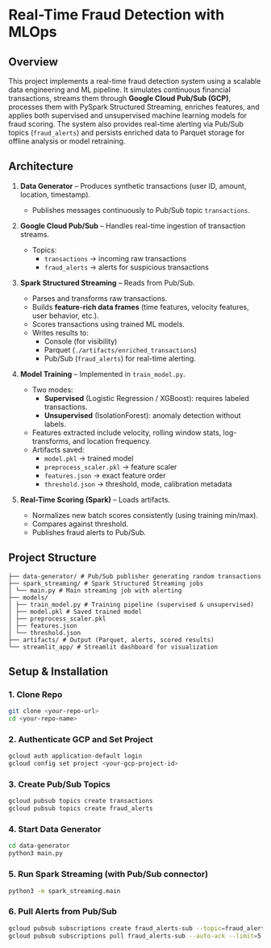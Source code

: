 # Real-Time Fraud Detection with MLOps

## Overview

This project implements a real-time fraud detection system using a scalable data engineering
and ML pipeline. It simulates continuous financial transactions, streams them through **Google Cloud Pub/Sub (GCP)**, processes them with PySpark Structured Streaming, enriches features, and applies
both supervised and unsupervised machine learning models for fraud scoring.
The system also provides real-time alerting via Pub/Sub topics (`fraud_alerts`) and persists
enriched data to Parquet storage for offline analysis or model retraining.

## Architecture

1. **Data Generator** – Produces synthetic transactions (user ID, amount, location, timestamp).  
   - Publishes messages continuously to Pub/Sub topic `transactions`.

2. **Google Cloud Pub/Sub** – Handles real-time ingestion of transaction streams.  
   - Topics:  
     - `transactions` → incoming raw transactions  
     - `fraud_alerts` → alerts for suspicious transactions  

3. **Spark Structured Streaming** – Reads from Pub/Sub.  
   - Parses and transforms raw transactions.  
   - Builds **feature-rich data frames** (time features, velocity features, user behavior, etc.).  
   - Scores transactions using trained ML models.  
   - Writes results to:  
     - Console (for visibility)  
     - Parquet (`./artifacts/enriched_transactions`)  
     - Pub/Sub (`fraud_alerts`) for real-time alerting.  

4. **Model Training** – Implemented in `train_model.py`.  
   - Two modes:  
     - **Supervised** (Logistic Regression / XGBoost): requires labeled transactions.  
     - **Unsupervised** (IsolationForest): anomaly detection without labels.  
   - Features extracted include velocity, rolling window stats, log-transforms, and location frequency.  
   - Artifacts saved:  
     - `model.pkl` → trained model  
     - `preprocess_scaler.pkl` → feature scaler  
     - `features.json` → exact feature order  
     - `threshold.json` → threshold, mode, calibration metadata  

5. **Real-Time Scoring (Spark)** – Loads artifacts.  
   - Normalizes new batch scores consistently (using training min/max).  
   - Compares against threshold.  
   - Publishes fraud alerts to Pub/Sub.

## Project Structure

    ├── data-generator/ # Pub/Sub publisher generating random transactions
    ├── spark_streaming/ # Spark Structured Streaming jobs
    │ └── main.py # Main streaming job with alerting
    ├── models/
    │ ├── train_model.py # Training pipeline (supervised & unsupervised)
    │ ├── model.pkl # Saved trained model
    │ ├── preprocess_scaler.pkl
    │ ├── features.json
    │ └── threshold.json
    ├── artifacts/ # Output (Parquet, alerts, scored results)
    └── streamlit_app/ # Streamlit dashboard for visualization


## Setup & Installation

### 1. Clone Repo
```bash
git clone <your-repo-url>
cd <your-repo-name>
```


### 2. Authenticate GCP and Set Project
```bash
gcloud auth application-default login
gcloud config set project <your-gcp-project-id>
```


### 3. Create Pub/Sub Topics
```bash
gcloud pubsub topics create transactions
gcloud pubsub topics create fraud_alerts
```


### 4. Start Data Generator
```bash
cd data-generator
python3 main.py
```


### 5. Run Spark Streaming (with Pub/Sub connector)
```bash
python3 -m spark_streaming.main
```

### 6. Pull Alerts from Pub/Sub
```bash
gcloud pubsub subscriptions create fraud_alerts-sub --topic=fraud_alerts
gcloud pubsub subscriptions pull fraud_alerts-sub --auto-ack --limit=5
```





    
